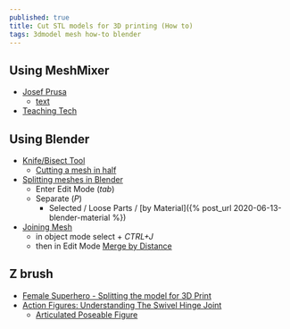 ```yaml
---
published: true
title: Cut STL models for 3D printing (How to)
tags: 3dmodel mesh how-to blender
---
```


## Using MeshMixer
- [Josef Prusa](https://www.youtube.com/watch?v=Tgc66TvEke4)
	- [text](https://blog.prusaprinters.org/cut-stl-models-3d-printing-meshmixer_7652/)
- [Teaching Tech](https://www.youtube.com/watch?v=-3Qgq34OAQo)

## Using Blender
- [Knife/Bisect Tool](https://www.youtube.com/watch?v=qnEApbHa8hY)
	- [Cutting a mesh in half](https://blender.stackexchange.com/questions/5320/cutting-a-mesh-in-half)
- [Splitting meshes in Blender](https://wiki.nexusmods.com/index.php/Splitting_meshes_in_Blender)
	- Enter Edit Mode (_tab_)
    - Separate (_P_)
    	- Selected / Loose Parts / [by Material]({% post_url 2020-06-13-blender-material %})
- [Joining Mesh](https://blender.stackexchange.com/questions/76700/merge-multiple-meshes-into-one-single-mesh)
	- in object mode select + _CTRL+J_
    - then in Edit Mode [Merge by Distance](https://blender.stackexchange.com/questions/139733/blender-2-80-remove-double-vertices-option-gone)


## Z brush
- [Female Superhero - Splitting the model for 3D Print](https://www.youtube.com/watch?v=V01VDGrMcUg)
- [Action Figures: Understanding The Swivel Hinge Joint](https://www.youtube.com/watch?v=fY7pwHtGQTE)
	- [Articulated Poseable Figure](https://www.youtube.com/watch?v=Ayg52Mqwh9A)
